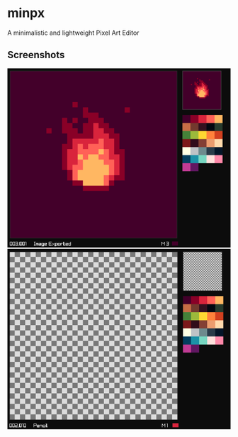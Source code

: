 # minpx
A minimalistic and lightweight Pixel Art Editor<br>
## Screenshots
<img src="https://github.com/Datavorous/minpx/blob/main/media/2.PNG?raw=true">
<b>
<img src="https://github.com/Datavorous/minpx/blob/main/media/3.PNG?raw=true">
